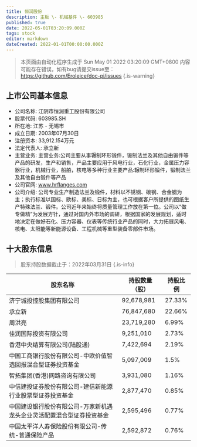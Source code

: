 ```yaml
---
title: 恒润股份
description: 主板 \- 机械基件 \- 603985
published: true
date: 2022-05-01T03:20:09.000Z
tags: stock
editor: markdown
dateCreated: 2022-01-01T00:00:00.000Z
---
```


> 本页面由自动化程序生成于 Sun May 01 2022 03:20:09 GMT+0800
> 内容可能存在错误，如有bug请提交issue至：https://github.com/Eroleice/doc-pi/issues
{.is-warning}

## 上市公司基本信息
- 公司名称: 江阴市恒润重工股份有限公司
- 股票代码: 603985.SH
- 所在地: 江苏 - 无锡市
- 成立日期: 2003年07月30日
- 注册资本: 33,912.154万元
- 法定代表人: 承立新
- 主营业务: 主营业务:公司主要从事辗制环形锻件，锻制法兰及其他自由锻件等产品的研发，生产和销售，产品主要应用于风电行业，石化行业，金属压力容器行业，机械行业，船舶，核电等多种行业主要产品:辗制环形锻件，锻制法兰及其他自由锻件等产品
- 公司官网: www.hrflanges.com
- 公司介绍: 公司专业生产制造法兰及锻件，材料以不锈钢、碳钢、合金钢为主；执行标准以国标、欧标、美标、日标为主，也可根据客户所提供的图纸生产特殊法兰、锻件。公司近年来始终将质量管理工作放在第一位。公司以“做专做精”为发展方针，通过对国内外市场的调研，根据国家的发展规划，适时地决定在做好石化、压力容器、仪表等传统行业产品的同时，大力拓展风电、核电、太阳能等新能源设备、工程机械等重型装备零部件市场。


## 十大股东信息
> 股东持股数据截止于：2022年03月31日
{.is-info}

| 股东名称 | 持股数量（股） | 持股比例 |
| --- | --- | --- |
| 济宁城投控股集团有限公司 | 92,678,981 | 27.33% |
| 承立新 | 76,847,680 | 22.66% |
| 周洪亮 | 23,719,280 | 6.99% |
| 佳润国际投资有限公司 | 9,251,010 | 2.73% |
| 香港中央结算有限公司(陆股通) | 7,422,694 | 2.19% |
| 中国工商银行股份有限公司-中欧价值智选回报混合型证券投资基金 | 5,097,009 | 1.5% |
| 智拓集团(香港)网路咨询有限公司 | 3,931,080 | 1.16% |
| 中信建投证券股份有限公司-建信新能源行业股票型证券投资基金 | 2,877,470 | 0.85% |
| 中国建设银行股份有限公司-万家新机遇龙头企业灵活配置混合型证券投资基金 | 2,595,496 | 0.77% |
| 中国太平洋人寿保险股份有限公司-传统-普通保险产品 | 2,592,872 | 0.76% |




